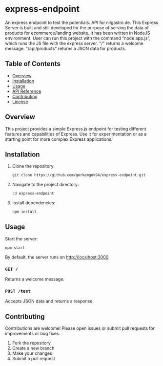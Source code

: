 # express-endpoint

An express endpoint to test the potentials.
API for nilgastro.de. This Express Server is built and still developed for the purpose of serving the data of products for ecommerce/landing website.
It has been written in NodeJS environment.
User can run this project with the command "node app.js", which runs the JS file with the express server.
"/" returns a welcome message.
"/api/products" returns a JSON data for products.

## Table of Contents

- [Overview](#overview)
- [Installation](#installation)
- [Usage](#usage)
- [API Reference](#api-reference)
- [Contributing](#contributing)
- [License](#license)

## Overview

This project provides a simple Express.js endpoint for testing different features and capabilities of Express. Use it for experimentation or as a starting point for more complex Express applications.

## Installation

1. Clone the repository:
   ```bash
   git clone https://github.com/gorkemgok94/express-endpoint.git
   ```
2. Navigate to the project directory:
   ```bash
   cd express-endpoint
   ```
3. Install dependencies:
   ```bash
   npm install
   ```

## Usage

Start the server:
```bash
npm start
```

By default, the server runs on [http://localhost:3000](http://localhost:3000).

### `GET /`
Returns a welcome message.

### `POST /test`
Accepts JSON data and returns a response.

## Contributing

Contributions are welcome! Please open issues or submit pull requests for improvements or bug fixes.

1. Fork the repository
2. Create a new branch
3. Make your changes
4. Submit a pull request
